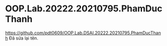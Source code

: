 # OOP.Lab.20222.20210795.PhamDucThanh
https://github.com/pdt0609/OOP.Lab.DSAI.20222.20210795.PhamDucThanh
Đã sửa lại tên.
